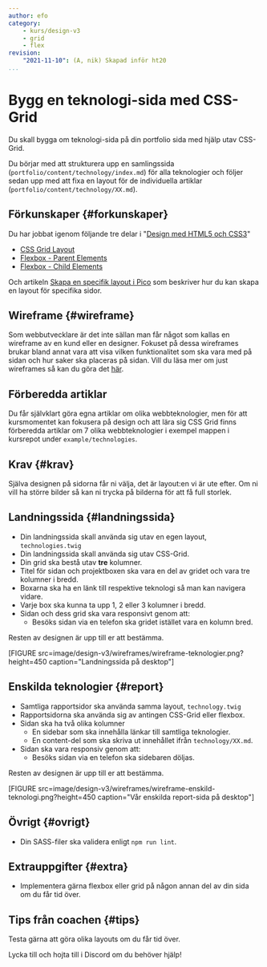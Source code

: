 ```yaml
---
author: efo
category:
    - kurs/design-v3
    - grid
    - flex
revision:
    "2021-11-10": (A, nik) Skapad inför ht20
...
```

Bygg en teknologi-sida med CSS-Grid
===================================

Du skall bygga om teknologi-sida på din portfolio sida med hjälp utav CSS-Grid.

Du börjar med att strukturera upp en samlingssida (`portfolio/content/technology/index.md`) för alla teknologier och följer sedan upp med att fixa en layout för de individuella artiklar (`portfolio/content/technology/XX.md`).



<!--more-->



Förkunskaper {#forkunskaper}
-----------------------

Du har jobbat igenom följande tre delar i "[Design med HTML5 och CSS3](guide/design-med-html5-och-css3)"

* [CSS Grid Layout](guide/design-med-html5-och-css3/css-grid-layout)
* [Flexbox - Parent Elements](guide/design-med-html5-och-css3/flexbox)
* [Flexbox - Child Elements](guide/design-med-html5-och-css3/flexbox-del2)

Och artikeln [Skapa en specifik layout i Pico](kunskap/skapa-en-specifik-layout-i-pico) som beskriver hur du kan skapa en layout för specifika sidor.



## Wireframe {#wireframe}

Som webbutvecklare är det inte sällan man får något som kallas en wireframe av en kund eller en designer. Fokuset på dessa wireframes brukar bland annat vara att visa vilken funktionalitet som ska vara med på sidan och hur saker ska placeras på sidan. Vill du läsa mer om just wireframes så kan du göra det [här](https://en.wikipedia.org/wiki/Website_wireframe).



## Förberedda artiklar

Du får självklart göra egna artiklar om olika webbteknologier, men för att kursmomentet kan fokusera på design och att lära sig CSS Grid finns förberedda artiklar om 7 olika webbteknologier i exempel mappen i kursrepot under  `example/technologies`.



Krav {#krav}
-----------------------

Själva designen på sidorna får ni välja, det är layout:en vi är ute efter. Om ni vill ha större bilder så kan ni trycka på bilderna för att få full storlek.



## Landningssida {#landningssida}

* Din landningssida skall använda sig utav en egen layout, `technologies.twig`
* Din landningssida skall använda sig utav CSS-Grid.
* Din grid ska bestå utav **tre** kolumner.
* Titel för sidan och projektboxen ska vara en del av gridet och vara tre kolumner i bredd.
* Boxarna ska ha en länk till respektive teknologi så man kan navigera vidare.
* Varje box ska kunna ta upp 1, 2 eller 3 kolumner i bredd.
* Sidan och dess grid ska vara responsivt genom att:
    * Besöks sidan via en telefon ska gridet istället vara en kolumn bred.

Resten av designen är upp till er att bestämma.

[FIGURE src=image/design-v3/wireframes/wireframe-teknologier.png?height=450 caption="Landningssida på desktop"]



## Enskilda teknologier {#report}

* Samtliga rapportsidor ska använda samma layout, `technology.twig`
* Rapportsidorna ska använda sig av antingen CSS-Grid eller flexbox.
* Sidan ska ha två olika kolumner
    * En sidebar som ska innehålla länkar till samtliga teknologier.
    * En content-del som ska skriva ut innehållet ifrån `technology/XX.md`.
* Sidan ska vara responsiv genom att:
    * Besöks sidan via en telefon ska sidebaren döljas.

Resten av designen är upp till er att bestämma.

[FIGURE src=image/design-v3/wireframes/wireframe-enskild-teknologi.png?height=450 caption="Vår enskilda report-sida på desktop"]



## Övrigt {#ovrigt}

* Din SASS-filer ska validera enligt `npm run lint`.



Extrauppgifter {#extra}
-----------------------

* Implementera gärna flexbox eller grid på någon annan del av din sida om du får tid över.



Tips från coachen {#tips}
-----------------------

Testa gärna att göra olika layouts om du får tid över.

Lycka till och hojta till i Discord om du behöver hjälp!
